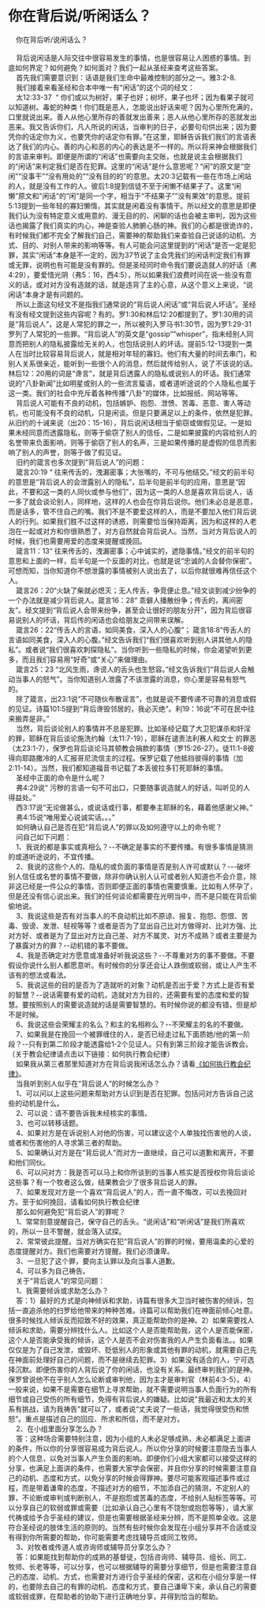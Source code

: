 # 你在背后说/听闲话么？



<p>&nbsp; &nbsp; 你在背后听/说闲话么？<br />
&nbsp;<br />
&nbsp; &nbsp; 背后说闲话是人际交往中很容易发生的事情，也是很容易让人困惑的事情。到底如何界定？如何避免？如何面对？我们一起从圣经来查考这些答案。<br />
&nbsp; &nbsp; 首先我们需要意识到：话语是我们生命中最难控制的部分之一。雅3:2-8.<br />
&nbsp; &nbsp; 我们接着来看圣经和合本中唯一有“闲话”的这个词的经文：<br />
&nbsp; &nbsp; 太12:33-37&nbsp; “&nbsp;你们或以为树好，果子也好；树坏，果子也坏；因为看果子就可以知道树。毒蛇的种类！你们既是恶人，怎能说出好话来呢？因为心里所充满的，口里就说出来。善人从他心里所存的善就发出善来；恶人从他心里所存的恶就发出恶来。我又告诉你们，凡人所说的闲话，当审判的日子，必要句句供出来；因为要凭你的话定你为义，也要凭你的话定你有罪。”在这里，耶稣告诉我们我们的言语表达了我们的内心。善的内心和恶的内心的表达是不一样的。所以将来神会根据我们的言语来审判。即便是所谓的“闲话”也需要向主交账，也就是说主会根据我们的“闲话”来判定我们是否在犯罪。这里的“闲话”是什么意思呢？“闲”的原文是“空闲”“没事干”“没有用处的”“没有目的的”的意思。太20:3记载有一些在市场上闲站的人，就是没有工作的人。彼后1:8提到信徒不至于闲懒不结果子了。这里“闲懒”原文和"闲话"的“闲”是同一个字，相当于“不结果子””没有果效”的意思。提前5:13提到一些年轻的寡妇懒惰，其实就是闲着没有事情干。所以经文的意思是即便我们认为没有特定意义或用意的、漫无目的的、闲聊的话也会被主审判，因为这些话也揭露了我们真实的内心，神是查验人肺腑心肠的神。我们的心都是很诡诈的，有时候我们都不完全了解我们自己，需要神的帮助我们来查验自己说话的动机、方式、目的、对别人带来的影响等等。有人可能会问这里提到的“闲话”是否一定是犯罪，其实“闲话”本身是不一定的，因为37节说了主会凭我们的闲话判定我们有罪或无罪，说明也有可能是没有罪的。但是圣经同时命令我们要说造就人的好话（弗4:29），要爱惜光阴（弗5：16，西4:5），所以如果我们浪费时间在说一些没有意义的话，或对对方没有造就的话，就是违背了主的心意，从这个意义上来说，“说闲话”本身才是有问题的。<br />
&nbsp; &nbsp; 所以上面这句经文不是指我们通常说的“背后说人闲话”或“背后说人坏话”。圣经有没有经文提到这些内容呢？有的。罗1:30和林后12:20都提到了。罗1:30用的词是“背后说人”，这是人常犯的罪之一，所以被列入罗马书1:30节，因为罗1:29-31罗列了人常犯的一些罪。“背后说人”的英文是“gossip””whisper”，指未经别人同意而把别人的隐私披露给无关的人，也包括说别人的坏话。提前5:12-13提到一类人在当时比较容易背后说人，就是相对年轻的寡妇。他们有大量的时间去串门，和别人关系很亲近，能听到一些很个人的消息，然后就传给别人，说了不该说的话。林后12：20用的词是“谗言”，就是背后透露人的隐私或说别人的坏话。我们通常说的“八卦新闻”比如明星或别人的一些流言蜚语，或者道听途说的个人隐私也属于这一类。我们的社会中充斥着各种传播“八卦”的媒体，比如报纸、网站等等。<br />
&nbsp; &nbsp; 背后说人可能有不良的动机，包括嫉妒、抱怨、泄愤、苦毒、恶意、害人等动机，也可能没有不良的动机，只是闲谈。但是只要满足以上的条件，依然是犯罪。从旧约的十诫来说（出20：15-16），背后说闲话相当于偷窃或做假见证。一是如果未经同意而透露隐私，则等于偷窃了别人的信任，二是如果披露的内容给别人的名誉带来负面影响，则等于偷窃了别人的名声，三是如果传播的是虚假的信息而影响了别人的声誉，则等于做了假见证。<br />
&nbsp; &nbsp; 旧约的箴言也多次提到”背后说人”的问题：<br />
&nbsp; &nbsp; 箴言20:19 “&nbsp;往来传舌的，洩漏密事；大张嘴的，不可与他结交。”经文的前半句的意思是“背后说人的会泄露别人的隐私”，后半句是前半句的应用，意思是“因此，不要和这一类的人同伙或参与他们”，因为这一类的人总是喜欢背后说人，话一多了就会谈论别人，同样地，这样的人也会在你背后说你。他们未必总是恶意，而是话多，管不住自己的嘴。我们不是不要爱这样的人，而是不要加入他们背后说人的行列。如果我们胜不过这样的诱惑，则需要恰当保持距离，因为和这样的人老泡在一起或对方和你很熟悉了，对方自然就会背后说人。当然，当对方背后说人的时候，我们也需要用爱的态度来提醒或挽回。<br />
&nbsp; &nbsp; 箴言11：13“&nbsp;往来传舌的，洩漏密事；心中诚实的，遮隐事情。”经文的前半句的意思和上面的一样，后半句是一个反面的对比，也就是说“忠诚的人会替你保密”。可想而知，当你知道你不想泄露的事情被别人说出去了，以后你就很难再信任这个人。<br />
&nbsp; &nbsp; 箴言26：20“火缺了柴就必熄灭；无人传舌，争竞便止息。”经文谈到减少纷争的一个办法就是减少背后说人。箴言16：28“&nbsp;乖僻人播散纷争；传舌的，离间密友”。经文提到“背后说人会带来纷争，甚至会让很好的朋友分开”，因为背后很容易说别人的坏话，背后传的闲话也会给朋友之间带来误解。<br />
&nbsp; &nbsp; 箴言26：22“传舌人的言语，如同美食，深入人的心腹”；&nbsp;箴言18:8“传舌人的言语如同美食，深入人的心腹。”经文告诉我们“我们很喜欢听到别人讲其他人的隐私”。或者说“我们很喜欢刺探隐私”。当你听到一些隐私的时候，你会渴望听到更多，而且我们容易用“好奇”或“关心”来做理由。<br />
&nbsp; &nbsp; 箴言25：23&nbsp;“北风生雨，谗谤人的舌头也生怒容。”经文告诉我们“背后说人会触动当事人的怒气”。当你知道别人泄露了不该泄露的消息，你心里是容易有怒气的。<br />
&nbsp; &nbsp; 除了箴言，出23:1说“不可随伙布散谣言”，也就是说不要传递不可靠的消息或假的见证。诗篇101:5提到“背后谗毁邻居的，我必灭绝”。利19：16说“不可在民中往来搬弄是非。”<br />
&nbsp; &nbsp; 当然，背后谈论别人的事情并不总是犯罪。比如圣经记载了大卫犯谋杀和奸淫的罪，耶稣在背后谈论施洗约翰（太11:7-19），耶稣在谴责法利赛人和文士 的罪恶（太23:1-7），保罗也背后谈论马其顿教会捐款的事情（罗15:26-27）。徒11:1-8彼得向耶路撒冷的人汇报哥尼流信主的过程。保罗记载了他抵挡彼得的事情（加2:11-14）。当然，我们都知道福音书记载了本丢彼拉多钉死耶稣的事情。<br />
&nbsp; &nbsp; 圣经中正面的命令是什么呢？<br />
&nbsp; &nbsp; 弗4:29说“&nbsp;污秽的言语一句不可出口，只要随事说造就人的好话，叫听见的人得益处。”<br />
&nbsp; &nbsp; 西3:17说“无论做甚么，或说话或行事，都要奉主耶稣的名，藉着他感谢父神。”<br />
&nbsp; &nbsp; 弗4:15说“唯用爱心说诚实话。。。”<br />
&nbsp; &nbsp; 如何确认自己是否在犯“背后说人”的罪以及如何遵守以上的命令呢？<br />
&nbsp; &nbsp; 问自己如下问题：<br />
&nbsp; &nbsp; 1、我说的都是事实或真相么？--不确定是事实的不要传播。有很多事情是猜测的或道听途说的，不宜传播。<br />
&nbsp; &nbsp; 2、我说的这些个人的、隐私的或负面的事情是否是别人许可或默认？---破坏别人信任或名誉的事情不要做，除非你确认别人认可或者别人知道也不会介意，除非这已经是一件公众的事情，否则即便正面的事情也需要慎重。比如有人怀孕了，但是还没有信心说出来。我们的任何谈论都需要在光明当中，而不是只能在背后偷偷地说。<br />
&nbsp; &nbsp; 3、我说这些是否有对当事人的不良动机比如不原谅、报复、抱怨、怨恨、苦毒、毁谤、发泄、轻视等等？或者是否为了显出自己比对方做得对、比对方强、比对方好、或者是为了显出对方比自己差、对方不属灵、对方不成熟？或者主要是为了暴露对方的罪？--动机错的事不要做。<br />
&nbsp; &nbsp; 4、我是否确定对方愿意或准备好听我说这些？--不尊重对方的事不要做。不要假设你说什么别人都愿意听。有时候你的分享还会让人跌倒或软弱，或让人产生不该有的想法或看法。<br />
&nbsp; &nbsp; 5、我说这些的目的是否为了造就听的对象？动机是否出于爱？方式上是否有爱的智慧？--说话需要有爱的动机，造就对方为目的，还需要有爱的态度和爱的智慧。要按照别人的需要说造就的话是需要智慧的。有时候你说的都没有错，但是却不是时候。<br />
&nbsp; &nbsp; 6、我说这些会荣耀主的名么？和主的名相称么？--不荣耀主的名的不要做。<br />
&nbsp; &nbsp; 7、如果我是在挽回一个被罪缠住的人，是否已经走过私下面质她/他的第一阶段？--只有到第二阶段才能透露给1-2个见证人。只有到第三阶段才能告诉教会。（关于教会纪律请点击以下链接：如何执行教会纪律）<br />
&nbsp; &nbsp; 如果我从第三者那里知道对方在背后说我闲话怎么办？请看<a href="https://cdnapi.yongbuzhixi.com/node/12550">《如何执行教会纪律》</a>。<br />
&nbsp; &nbsp; 当我听到别人似乎在“背后说人”的时候怎么办？<br />
&nbsp; &nbsp; 1、可以问以上这些问题来帮助对方认识到是否在犯罪。包括问对方告诉自己这些的动机是什么。<br />
&nbsp; &nbsp; 2、可以说：请不要告诉我未经核实的事情。<br />
&nbsp; &nbsp; 3、也可以转移话题。<br />
&nbsp; &nbsp; 4、如果对方是在诉说别人对他的伤害，可以建议这个人单独找伤害他的人谈，或者和伤害他的人寻求第三者的帮助。<br />
&nbsp; &nbsp; 5、如果确认对方是在“背后说人”而对方一直继续，自己可以道歉和离开，不要和他们同伙。<br />
&nbsp; &nbsp; 6、可以问对方：我是否可以马上和你所谈到的当事人核实是否授权你背后谈论这些事？有一个牧者这么做，结果教会少了很多背后说人的罪。<br />
&nbsp; &nbsp; 7、如果发现对方是一个喜欢“背后说人”的人，而一直不悔改，可以去挽回对方。至于如何挽回，请看如何执行教会纪律<br />
&nbsp; &nbsp; 那么如何避免犯“背后说人”的罪呢？<br />
&nbsp; &nbsp; 1、常常刻意提醒自己，保守自己的舌头。“说闲话”和“听闲话”是我们所喜欢的，所以一旦不警醒，就会落入试探。<br />
&nbsp; &nbsp; 2、常常彼此提醒。当对方确实在犯“背后说人”的罪的时候，要用温柔的心爱的态度提醒对方。我们也需要对方提醒。我们必须谦卑。<br />
&nbsp; &nbsp; 3、一旦犯了这个罪，要向主认罪以及向当事人道歉。<br />
&nbsp; &nbsp; 4、可以多为自己祷告。<br />
&nbsp; &nbsp; 关于“背后说人”的常见问题：<br />
&nbsp; &nbsp; 1、我需要倾诉或求助怎么办？<br />
&nbsp; &nbsp; 答：1）最好的方式是向神倾诉和求助，诗篇有很多大卫当时被伤害的倾诉，包括一直追杀他的扫罗给他带来的种种苦难。诗篇可以帮助我们在神面前倾心吐意。很多时候找人倾诉反而招致不好的效果，真正能帮助你的是神。2）如果需要找人倾诉和求助，需要分辨找什么人。比如这个人是否能帮助我，这个人是否能保密，这个人是否能承受我的倾诉，这个人是否不会对伤害我的人产生负面看法。。如果仅仅是为了自己发泄，或毁坏、贬低别人的形象或其他有罪的动机，就需要自己先在神面前处理好自己的问题，而不是继续去犯罪。3）如果没有适合的人，宁可选择沉默。即便伤害你的人背后说了你的闲话，也没有关系。最终审判我们的是神。保罗曾说他不在乎别人怎么论断或审判他，因为主才是审判官（林前4:3-5）。4）一般来说，如果不是需要在细节上寻求帮助，就不需要说明当事人负面行为的所有细节或自己受伤的所有细节，免得有背后说人的嫌疑。比如说"我最近和太太的关系有挑战，请为我祷告"就可以了，或者说“丈夫说了一些话，我觉得很受伤和愤怒”。重点是描述自己的回应、所求和所信，而不是对方。<br />
&nbsp; &nbsp; 2、在小组里面分享怎么办？<br />
&nbsp; &nbsp; 答：这种场合需要特别注意，因为小组的人未必足够成熟，未必都满足上面讲的条件，所以你的分享很容易成为背后说人。所以你分享的时候要注意隐去当事人的个人信息，以免对当事人产生负面的影响。即便你们小组大家都可以接受这样的分享，也满足上面讲的条件，也需要大家学会保密，并且你分享的时候需要注意自己的动机、态度和方式，以免分享的时候会得罪神。要尽可能客观描述事件或过程，而是带着谦卑的态度，不描述对方的细节，不加添自己的猜测，不定别人的罪，不论断或审判或判断别人，不是抱怨或苦毒的态度，不给别人贴标签等等。可以分享自己的软弱或罪或需要（比如承认自己心里有不饶恕或抱怨等等），请大家代祷或给予合乎圣经的建议，但是也需要根据圣经来分辨，而不是照单全收。这是符合圣经说的肢体生活的原则的。当然有些时候你会发现在小组分享并不合适或没有得到你所需要的帮助，你可能需要考虑找辅导员或同工牧师。<br />
&nbsp; &nbsp; 3、对牧者或传道人或咨询师或辅导员分享怎么办？<br />
&nbsp; &nbsp; 答：如果能找到帮助你的成熟的基督徒，包括咨询师、辅导员、组长、同工、牧师、长老等等，可以分享，也可以根据辅导的需要分享细节，但是也需要注意自己的态度、动机、方式，也需要对方进行合乎圣经的保密，这和在小组分享是一样的，也要除去自己的有罪的动机、态度和方式，要自己谦卑下来，承认自己的需要或软弱或罪，在帮助者的协助下进行正确地分享，并得到恰当的帮助。</p>